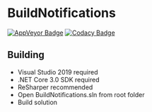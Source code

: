 # BuildNotifications
[![AppVeyor Badge](https://ci.appveyor.com/api/projects/status/github/grollmus/buildnotifications?svg=true)](https://ci.appveyor.com/project/TheSylence/buildnotifications)
[![Codacy Badge](https://api.codacy.com/project/badge/Grade/0c8a9c1f0e9f4ed1ab12e9c7204682ba)](https://www.codacy.com/app/TheSylence/BuildNotifications?utm_source=github.com&amp;utm_medium=referral&amp;utm_content=grollmus/BuildNotifications&amp;utm_campaign=Badge_Grade)

## Building
* Visual Studio 2019 required
* .NET Core 3.0 SDK required
* ReSharper recommended
* Open BuildNotifications.sln from root folder
* Build solution
